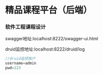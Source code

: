 
# 精品课程平台（后端）

### 软件工程课程设计
swagger地址:localhost:8222/swagger-ui.html

druid监控地址:localhost:8222/druid/log

```javascript
//druid监控账户
username=admin
pwd=123
```